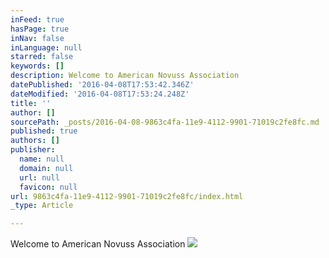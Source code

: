 ```yaml
---
inFeed: true
hasPage: true
inNav: false
inLanguage: null
starred: false
keywords: []
description: Welcome to American Novuss Association
datePublished: '2016-04-08T17:53:42.346Z'
dateModified: '2016-04-08T17:53:24.248Z'
title: ''
author: []
sourcePath: _posts/2016-04-08-9863c4fa-11e9-4112-9901-71019c2fe8fc.md
published: true
authors: []
publisher:
  name: null
  domain: null
  url: null
  favicon: null
url: 9863c4fa-11e9-4112-9901-71019c2fe8fc/index.html
_type: Article

---
```

Welcome to American Novuss Association
![](https://the-grid-user-content.s3-us-west-2.amazonaws.com/7b662e7f-3776-4dc7-8505-018f6f96a83d.jpg)